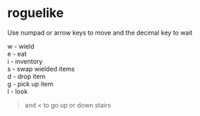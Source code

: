 # roguelike
Use numpad or arrow keys to move and the decimal key to wait

w - wield <br>
e - eat <br>
i - inventory <br>
s - swap wielded items <br>
d - drop item <br>
g - pick up item <br>
l - look

> and < to go up or down stairs
